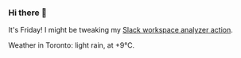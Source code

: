 ### Hi there :wave:

It's Friday! I might be tweaking my [Slack workspace analyzer action](https://github.com/bewuethr/slack-analyzer).

Weather in Toronto: light rain, at +9°C.

